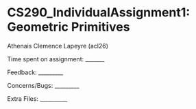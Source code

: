 # CS290_IndividualAssignment1: Geometric Primitives


Athenais Clemence Lapeyre (acl26)

Time spent on assignment: _______

Feedback: _________

Concerns/Bugs: _________

Extra Files: __________
